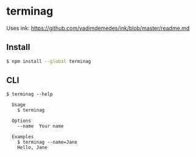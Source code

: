 # terminag

Uses ink: https://github.com/vadimdemedes/ink/blob/master/readme.md

## Install

```bash
$ npm install --global terminag
```

## CLI

```
$ terminag --help

  Usage
    $ terminag

  Options
    --name  Your name

  Examples
    $ terminag --name=Jane
    Hello, Jane
```

